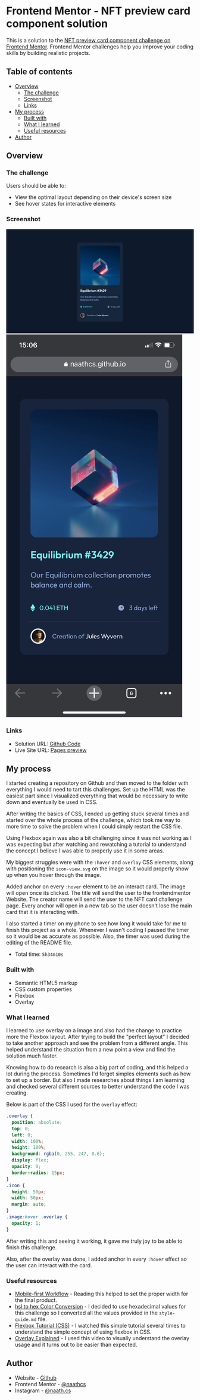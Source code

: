 # Frontend Mentor - NFT preview card component solution

This is a solution to the [NFT preview card component challenge on Frontend Mentor](https://www.frontendmentor.io/challenges/nft-preview-card-component-SbdUL_w0U). Frontend Mentor challenges help you improve your coding skills by building realistic projects.

## Table of contents

- [Overview](#overview)
  - [The challenge](#the-challenge)
  - [Screenshot](#screenshot)
  - [Links](#links)
- [My process](#my-process)
  - [Built with](#built-with)
  - [What I learned](#what-i-learned)
  - [Useful resources](#useful-resources)
- [Author](#author)

## Overview

### The challenge

Users should be able to:

- View the optimal layout depending on their device's screen size
- See hover states for interactive elements

### Screenshot

![Desktop](screenshots/desktop.png)
![Mobile](screenshots/mobile.jpeg)


### Links

- Solution URL: [Github Code](https://github.com/naathcs/NFT-preview-card)
- Live Site URL: [Pages preview](https://naathcs.github.io/NFT-preview-card/)

## My process

I started creating a repository on Github and then moved to the folder with everything I would need to tart this challenges.
Set up the HTML was the easiest part since I visualized everything that would be necessary to write down and eventually be used in CSS.

After writing the basics of CSS, I ended up getting stuck several times and started over the whole process of the challenge, which took me way to more time to solve the problem when I could simply restart the CSS file.

Using Flexbox again was also a bit challenging since it was not working as I was expecting but after watching and rewatching a tutorial to understand the concept I believe I was able to properly use it in some areas.

My biggest struggles were with the `:hover` and `overlay` CSS elements, along with positioning the `icon-view.svg` on the image so it would properly show up when you hover through the image.

Added anchor on every `:hover` element to be an interact card. The image will open once its clicked. The title will send the user to the frontendmentor Website. The creator name will send the user to the NFT card challenge page. Every anchor will open in a new tab so the user doesn't lose the main card that it is interacting with.

I also started a timer on my phone to see how long it would take for me to finish this project as a whole. Whenever I wasn't coding I paused the timer so it would be as accurate as possible. Also, the timer was used during the editing of the README file.

- Total time: `5h34m10s`

### Built with

- Semantic HTML5 markup
- CSS custom properties
- Flexbox
- Overlay

### What I learned

I learned to use overlay on a image and also had the change to practice more the Flexbox layout.
After trying to build the "perfect layout" I decided to take another approach and see the problem from a different angle. This helped understand the situation from a new point a view and find the solution much faster.

Knowing how to do research is also a big part of coding, and this helped a lot during the process. Sometimes I'd forget simples elements such as how to set up a border. But also I made researches about things I am learning and checked several different sources to better understand the code I was creating.

Below is part of the CSS I used for the `overlay` effect:


```css
.overlay {
  position: absolute;
  top: 0;
  left: 0;
  width: 100%;
  height: 100%;
  background: rgba(0, 255, 247, 0.6);
  display: flex;
  opacity: 0;
  border-radius: 15px;
}
.icon {
  height: 50px;
  width: 50px;
  margin: auto;
}
.image:hover .overlay {
  opacity: 1;
}
```
After writing this and seeing it working, it gave me truly joy to be able to finish this challenge.

Also, after the overlay was done, I added anchor in every `:hover` effect so the user can interact with the card.



### Useful resources

- [Mobile-first Workflow](https://www.freecodecamp.org/news/taking-the-right-approach-to-responsive-web-design/#:~:text=Mobile%2Dfirst%20is%20when%20we,styling%20for%20larger%20screen%20sizes.&text=In%20that%20example%2C%20for%20small,re%20simply%20applying%20some%20padding.) - Reading this helped to set the proper width for the final product.
- [hsl to hex Color Conversion](https://htmlcolors.com/hsl-to-hex) - I decided to use hexadecimal values for this challenge so I converted all the values provided in the `style-guide.md` file.
- [Flexbox Tutorial (CSS)](https://www.youtube.com/watch?v=k32voqQhODc&t=1416s) - I watched this simple tutorial several times to understand the simple concept of using flexbox in CSS.
- [Overlay Explained](https://www.youtube.com/watch?v=exb2ab72Xhs&t=394s) - I used this video to visually understand the overlay usage and it turns out to be easier than expected.


## Author

- Website - [Github](https://www.your-site.com)
- Frontend Mentor - [@naathcs](https://www.frontendmentor.io/profile/naathcs)
- Instagram - [@naath.cs](https://www.instagram.com/naath.cs)
